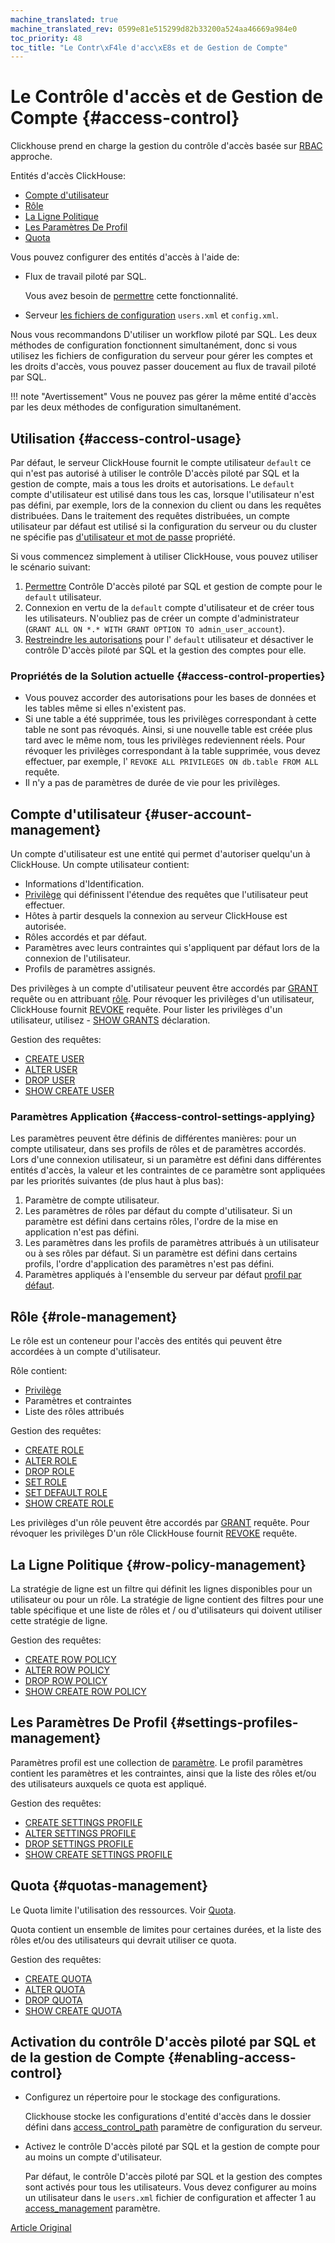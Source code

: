 ```yaml
---
machine_translated: true
machine_translated_rev: 0599e81e515299d82b33200a524aa46669a984e0
toc_priority: 48
toc_title: "Le Contr\xF4le d'acc\xE8s et de Gestion de Compte"
---
```


# Le Contrôle d'accès et de Gestion de Compte {#access-control}

Clickhouse prend en charge la gestion du contrôle d'accès basée sur [RBAC](https://en.wikipedia.org/wiki/Role-based_access_control) approche.

Entités d'accès ClickHouse:
- [Compte d'utilisateur](#user-account-management)
- [Rôle](#role-management)
- [La Ligne Politique](#row-policy-management)
- [Les Paramètres De Profil](#settings-profiles-management)
- [Quota](#quotas-management)

Vous pouvez configurer des entités d'accès à l'aide de:

-   Flux de travail piloté par SQL.

    Vous avez besoin de [permettre](#enabling-access-control) cette fonctionnalité.

-   Serveur [les fichiers de configuration](configuration-files.md) `users.xml` et `config.xml`.

Nous vous recommandons D'utiliser un workflow piloté par SQL. Les deux méthodes de configuration fonctionnent simultanément, donc si vous utilisez les fichiers de configuration du serveur pour gérer les comptes et les droits d'accès, vous pouvez passer doucement au flux de travail piloté par SQL.

!!! note "Avertissement"
    Vous ne pouvez pas gérer la même entité d'accès par les deux méthodes de configuration simultanément.

## Utilisation {#access-control-usage}

Par défaut, le serveur ClickHouse fournit le compte utilisateur `default` ce qui n'est pas autorisé à utiliser le contrôle D'accès piloté par SQL et la gestion de compte, mais a tous les droits et autorisations. Le `default` compte d'utilisateur est utilisé dans tous les cas, lorsque l'utilisateur n'est pas défini, par exemple, lors de la connexion du client ou dans les requêtes distribuées. Dans le traitement des requêtes distribuées, un compte utilisateur par défaut est utilisé si la configuration du serveur ou du cluster ne spécifie pas [d'utilisateur et mot de passe](../engines/table-engines/special/distributed.md) propriété.

Si vous commencez simplement à utiliser ClickHouse, vous pouvez utiliser le scénario suivant:

1.  [Permettre](#enabling-access-control) Contrôle D'accès piloté par SQL et gestion de compte pour le `default` utilisateur.
2.  Connexion en vertu de la `default` compte d'utilisateur et de créer tous les utilisateurs. N'oubliez pas de créer un compte d'administrateur (`GRANT ALL ON *.* WITH GRANT OPTION TO admin_user_account`).
3.  [Restreindre les autorisations](settings/permissions-for-queries.md#permissions_for_queries) pour l' `default` utilisateur et désactiver le contrôle D'accès piloté par SQL et la gestion des comptes pour elle.

### Propriétés de la Solution actuelle {#access-control-properties}

-   Vous pouvez accorder des autorisations pour les bases de données et les tables même si elles n'existent pas.
-   Si une table a été supprimée, tous les privilèges correspondant à cette table ne sont pas révoqués. Ainsi, si une nouvelle table est créée plus tard avec le même nom, tous les privilèges redeviennent réels. Pour révoquer les privilèges correspondant à la table supprimée, vous devez effectuer, par exemple, l' `REVOKE ALL PRIVILEGES ON db.table FROM ALL` requête.
-   Il n'y a pas de paramètres de durée de vie pour les privilèges.

## Compte d'utilisateur {#user-account-management}

Un compte d'utilisateur est une entité qui permet d'autoriser quelqu'un à ClickHouse. Un compte utilisateur contient:

-   Informations d'Identification.
-   [Privilège](../sql-reference/statements/grant.md#grant-privileges) qui définissent l'étendue des requêtes que l'utilisateur peut effectuer.
-   Hôtes à partir desquels la connexion au serveur ClickHouse est autorisée.
-   Rôles accordés et par défaut.
-   Paramètres avec leurs contraintes qui s'appliquent par défaut lors de la connexion de l'utilisateur.
-   Profils de paramètres assignés.

Des privilèges à un compte d'utilisateur peuvent être accordés par [GRANT](../sql-reference/statements/grant.md) requête ou en attribuant [rôle](#role-management). Pour révoquer les privilèges d'un utilisateur, ClickHouse fournit [REVOKE](../sql-reference/statements/revoke.md) requête. Pour lister les privilèges d'un utilisateur, utilisez - [SHOW GRANTS](../sql-reference/statements/show.md#show-grants-statement) déclaration.

Gestion des requêtes:

-   [CREATE USER](../sql-reference/statements/create.md#create-user-statement)
-   [ALTER USER](../sql-reference/statements/alter.md#alter-user-statement)
-   [DROP USER](../sql-reference/statements/misc.md#drop-user-statement)
-   [SHOW CREATE USER](../sql-reference/statements/show.md#show-create-user-statement)

### Paramètres Application {#access-control-settings-applying}

Les paramètres peuvent être définis de différentes manières: pour un compte utilisateur, dans ses profils de rôles et de paramètres accordés. Lors d'une connexion utilisateur, si un paramètre est défini dans différentes entités d'accès, la valeur et les contraintes de ce paramètre sont appliquées par les priorités suivantes (de plus haut à plus bas):

1.  Paramètre de compte utilisateur.
2.  Les paramètres de rôles par défaut du compte d'utilisateur. Si un paramètre est défini dans certains rôles, l'ordre de la mise en application n'est pas défini.
3.  Les paramètres dans les profils de paramètres attribués à un utilisateur ou à ses rôles par défaut. Si un paramètre est défini dans certains profils, l'ordre d'application des paramètres n'est pas défini.
4.  Paramètres appliqués à l'ensemble du serveur par défaut [profil par défaut](server-configuration-parameters/settings.md#default-profile).

## Rôle {#role-management}

Le rôle est un conteneur pour l'accès des entités qui peuvent être accordées à un compte d'utilisateur.

Rôle contient:

-   [Privilège](../sql-reference/statements/grant.md#grant-privileges)
-   Paramètres et contraintes
-   Liste des rôles attribués

Gestion des requêtes:

-   [CREATE ROLE](../sql-reference/statements/create.md#create-role-statement)
-   [ALTER ROLE](../sql-reference/statements/alter.md#alter-role-statement)
-   [DROP ROLE](../sql-reference/statements/misc.md#drop-role-statement)
-   [SET ROLE](../sql-reference/statements/misc.md#set-role-statement)
-   [SET DEFAULT ROLE](../sql-reference/statements/misc.md#set-default-role-statement)
-   [SHOW CREATE ROLE](../sql-reference/statements/show.md#show-create-role-statement)

Les privilèges d'un rôle peuvent être accordés par [GRANT](../sql-reference/statements/grant.md) requête. Pour révoquer les privilèges D'un rôle ClickHouse fournit [REVOKE](../sql-reference/statements/revoke.md) requête.

## La Ligne Politique {#row-policy-management}

La stratégie de ligne est un filtre qui définit les lignes disponibles pour un utilisateur ou pour un rôle. La stratégie de ligne contient des filtres pour une table spécifique et une liste de rôles et / ou d'utilisateurs qui doivent utiliser cette stratégie de ligne.

Gestion des requêtes:

-   [CREATE ROW POLICY](../sql-reference/statements/create.md#create-row-policy-statement)
-   [ALTER ROW POLICY](../sql-reference/statements/alter.md#alter-row-policy-statement)
-   [DROP ROW POLICY](../sql-reference/statements/misc.md#drop-row-policy-statement)
-   [SHOW CREATE ROW POLICY](../sql-reference/statements/show.md#show-create-row-policy-statement)

## Les Paramètres De Profil {#settings-profiles-management}

Paramètres profil est une collection de [paramètre](settings/index.md). Le profil paramètres contient les paramètres et les contraintes, ainsi que la liste des rôles et/ou des utilisateurs auxquels ce quota est appliqué.

Gestion des requêtes:

-   [CREATE SETTINGS PROFILE](../sql-reference/statements/create.md#create-settings-profile-statement)
-   [ALTER SETTINGS PROFILE](../sql-reference/statements/alter.md#alter-settings-profile-statement)
-   [DROP SETTINGS PROFILE](../sql-reference/statements/misc.md#drop-settings-profile-statement)
-   [SHOW CREATE SETTINGS PROFILE](../sql-reference/statements/show.md#show-create-settings-profile-statement)

## Quota {#quotas-management}

Le Quota limite l'utilisation des ressources. Voir [Quota](quotas.md).

Quota contient un ensemble de limites pour certaines durées, et la liste des rôles et/ou des utilisateurs qui devrait utiliser ce quota.

Gestion des requêtes:

-   [CREATE QUOTA](../sql-reference/statements/create.md#create-quota-statement)
-   [ALTER QUOTA](../sql-reference/statements/alter.md#alter-quota-statement)
-   [DROP QUOTA](../sql-reference/statements/misc.md#drop-quota-statement)
-   [SHOW CREATE QUOTA](../sql-reference/statements/show.md#show-create-quota-statement)

## Activation du contrôle D'accès piloté par SQL et de la gestion de Compte {#enabling-access-control}

-   Configurez un répertoire pour le stockage des configurations.

    Clickhouse stocke les configurations d'entité d'accès dans le dossier défini dans [access\_control\_path](server-configuration-parameters/settings.md#access_control_path) paramètre de configuration du serveur.

-   Activez le contrôle D'accès piloté par SQL et la gestion de compte pour au moins un compte d'utilisateur.

    Par défaut, le contrôle D'accès piloté par SQL et la gestion des comptes sont activés pour tous les utilisateurs. Vous devez configurer au moins un utilisateur dans le `users.xml` fichier de configuration et affecter 1 au [access\_management](settings/settings-users.md#access_management-user-setting) paramètre.

[Article Original](https://clickhouse.tech/docs/en/operations/access_rights/) <!--hide-->
